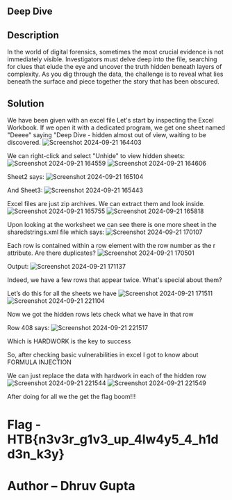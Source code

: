 ## Deep Dive

## Description
In the world of digital forensics, sometimes the most crucial evidence is not immediately visible. Investigators must delve deep into the file, searching for clues that elude the eye and uncover the truth hidden beneath layers of complexity. As you dig through the data, the challenge is to reveal what lies beneath the surface and piece together the story that has been obscured.

## Solution
We have been given with an excel file
Let's start by inspecting the Excel Workbook. If we open it with a dedicated program, we get one sheet named "Deeee" saying "Deep Dive - hidden almost out of view, waiting to be discovered.
![Screenshot 2024-09-21 164403](https://github.com/user-attachments/assets/6ad0676e-3121-493d-8941-6050ff5517ad)

We can right-click and select "Unhide" to view hidden sheets:
![Screenshot 2024-09-21 164559](https://github.com/user-attachments/assets/1559aa55-9a75-4406-b6a3-16a05c4dffbf)
![Screenshot 2024-09-21 164606](https://github.com/user-attachments/assets/d5fd1930-017c-4a9d-865e-465822693757)

Sheet2 says:
![Screenshot 2024-09-21 165104](https://github.com/user-attachments/assets/81b16799-7060-4c79-976b-817fe08740ea)

And Sheet3:
![Screenshot 2024-09-21 165443](https://github.com/user-attachments/assets/01568f23-09dd-40ce-8b76-5787a41195b3)

Excel files are just zip archives. We can extract them and look inside.
![Screenshot 2024-09-21 165755](https://github.com/user-attachments/assets/6ff97655-f890-4ea1-a888-a5c81016ea40)
![Screenshot 2024-09-21 165818](https://github.com/user-attachments/assets/e06a67a6-fc7d-403a-9c08-eb8728b86bc0)

Upon looking at the worksheet we can see there is one more sheet in the sharedstrings.xml file which says:
![Screenshot 2024-09-21 170107](https://github.com/user-attachments/assets/797b8594-c156-4e74-adf4-884552df37b7)

Each row is contained within a row element with the row number as the r attribute. Are there duplicates?
![Screenshot 2024-09-21 170501](https://github.com/user-attachments/assets/63071992-c76f-4565-9e22-e2f6eab5aa97)

Output:
![Screenshot 2024-09-21 171137](https://github.com/user-attachments/assets/0a0a3a30-ba50-439e-906d-a544231a0fb2)

Indeed, we have a few rows that appear twice. What's special about them?

Let’s do this for all the sheets we have
![Screenshot 2024-09-21 171511](https://github.com/user-attachments/assets/32beeecc-d58c-4fbe-9e3c-c8080f18b17e)
![Screenshot 2024-09-21 221104](https://github.com/user-attachments/assets/5d06fea1-5c96-4701-8703-f53b7a70fa28)

Now we got the hidden rows lets check what we have in that row

Row 408 says:
![Screenshot 2024-09-21 221517](https://github.com/user-attachments/assets/5e97d10e-279d-4ce0-88ee-2294bd810fc5)

Which is HARDWORK is the key to success

So, after checking basic vulnerabilities in excel I got to know about FORMULA INJECTION

We can just replace the data with hardwork in each of the hidden row
![Screenshot 2024-09-21 221544](https://github.com/user-attachments/assets/f54147dc-4794-4c68-ad6e-519a69700f8e)
![Screenshot 2024-09-21 221549](https://github.com/user-attachments/assets/4c413109-5119-443a-9f5a-66768dd22422)

After doing for all we the get the flag boom!!!

# Flag - HTB{n3v3r_g1v3_up_4lw4y5_4_h1dd3n_k3y}

# Author – Dhruv Gupta



